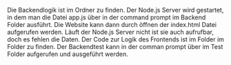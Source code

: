 Die Backendlogik ist im Ordner <Backend> zu finden. Der Node.js Server wird gestartet, in dem man die Datei app.js über <node app.js> in der command prompt im Backend Folder ausführt.
Die Website kann dann durch öffnen der index.html Datei aufgerufen werden. Läuft der Node.js Server nicht ist sie auch aufrufbar, doch es fehlen die Daten.
Der Code zur Logik des Frontends ist im <js> Folder im <Frontend> Folder zu finden.
Der Backendtest kann in der comman prompt über <mocha backend_test.js> im Test Folder aufgerufen und ausgeführt werden.
